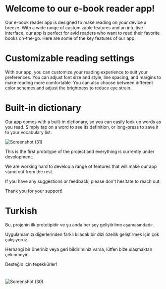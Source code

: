 
#  Welcome to our e-book reader app!
Our e-book reader app is designed to make reading on your device a breeze. With a wide range of customizable features and an intuitive interface, our app is perfect for avid readers who want to read their favorite books on-the-go. Here are some of the key features of our app:

# Customizable reading settings
With our app, you can customize your reading experience to suit your preferences. You can adjust font size and style, line spacing, and margins to make reading more comfortable. You can also choose between different color schemes and adjust the brightness to reduce eye strain.

 # Built-in dictionary
Our app comes with a built-in dictionary, so you can easily look up words as you read. Simply tap on a word to see its definition, or long-press to save it to your vocabulary list.

![Screenshot (31)](https://user-images.githubusercontent.com/47611958/234149962-105f21e2-3ce1-4507-bb4e-32ad3e2ace3f.png)




 This is the first prototype of the project and everything is currently under development.

 We are working hard to develop a range of features that will make our app stand out from the rest.

 If you have any suggestions or feedback, please don't hesitate to reach out.

Thank you for your support!

# Turkish 

Bu, projenin ilk prototipidir ve şu anda her şey geliştirilme aşamasındadır.

  Uygulamamızı diğerlerinden farklı kılacak bir dizi özellik geliştirmek için çok çalışıyoruz.

  Herhangi bir öneriniz veya geri bildiriminiz varsa, lütfen bize ulaşmaktan çekinmeyin.

Desteğin için teşekkürler!

# 
![Screenshot (30)](https://user-images.githubusercontent.com/47611958/234148489-68301c71-dca4-43c6-ba9b-60bacef716dd.png)

